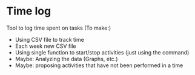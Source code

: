 # Time log

 Tool to log time spent on tasks (To make:)
 - Using CSV file to track time
  - Each week new CSV file
 - Using single function to start/stop activities (just using the command)
 - Maybe: Analyzing the data (Graphs, etc.)
 - Maybe: proposing activities that have not been performed in a time
